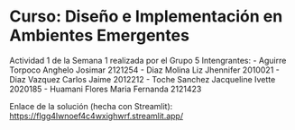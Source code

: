 <h1>Curso: Diseño e Implementación en Ambientes Emergentes</h1>
Actividad 1 de la Semana 1 realizada por el Grupo 5
Intengrantes:
- Aguirre Torpoco	Anghelo Josimar	2121254
- Diaz Molina	Liz Jhennifer	2010021
- Diaz Vazquez	Carlos Jaime	2012212
- Toche Sanchez	Jacqueline Ivette	2020185
- Huamani Flores	Maria Fernanda	2121423

Enlace de la solución (hecha con Streamlit): https://flgg4lwnoef4c4wxighwrf.streamlit.app/
